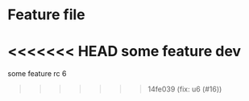 # Feature file

<<<<<<< HEAD
some feature dev
=======
some feature rc 6
>>>>>>> 14fe039 (fix: u6 (#16))

